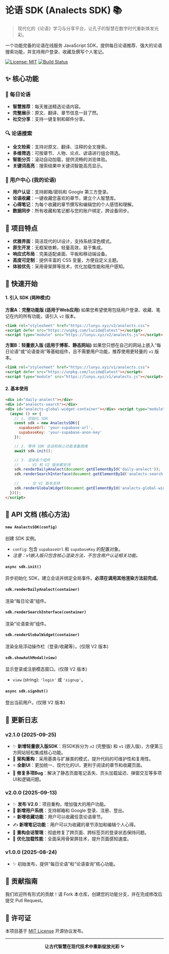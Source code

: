 # 论语 SDK (Analects SDK) 📚

> 现代化的《论语》学习与分享平台，让孔子的智慧在数字时代重新焕发光彩。

一个功能完备的论语在线服务 JavaScript SDK，提供每日论语推荐、强大的论语搜索功能，并支持用户登录、收藏及撰写个人笔记。

[![License: MIT](https://img.shields.io/badge/License-MIT-yellow.svg)](https://opensource.org/licenses/MIT)
[![Build Status](https://img.shields.io/badge/build-passing-brightgreen.svg)](https://github.com/litouch/Analects)

## ✨ 核心功能

### 📅 每日论语
- **智慧推荐**：每天推送精选论语内容。
- **完整展示**：原文、翻译、章节信息一目了然。
- **社交分享**：支持一键复制和邮件分享。

### 🔍 论语搜索
- **全文检索**：支持对原文、翻译、注释的全文搜索。
- **多维筛选**：可按章节、人物、论点、谚语进行组合筛选。
- **智能分页**：滚动自动加载，提供流畅的浏览体验。
- **关键词高亮**：搜索结果中关键词智能高亮显示。

### 👤 用户中心 (我的论语)
- **用户认证**：支持邮箱/密码和 Google 第三方登录。
- **论语收藏**：一键收藏您喜欢的章节，建立个人智慧库。
- **心得笔记**：为每个收藏的章节撰写和编辑您的个人感悟和理解。
- **数据同步**：所有收藏和笔记都与您的账户绑定，跨设备同步。

## 🌟 项目特点

- **优雅界面**：简洁现代的UI设计，支持系统深色模式。
- **原生开发**：无框架依赖，轻量高效，易于集成。
- **响应式布局**：完美适配桌面、平板和移动端设备。
- **高度可定制**：提供丰富的 CSS 变量，方便自定义主题。
- **体验优先**：采用骨架屏等技术，优化加载性能和用户感知。

## 🚀 快速开始

#### 1. 引入 SDK (两种模式)

**方案A：完整功能版 (适用于Web应用)**
如果您希望使用包括用户登录、收藏、笔记在内的所有功能，请引入 `v2` 版本。

```html
<link rel="stylesheet" href="https://lunyu.xyz/v2/analects.css">
<script defer src="https://unpkg.com/lucide@latest"></script>
<script type="module" src="https://lunyu.xyz/v2/analects.js"></script>
```

**方案B：轻量嵌入版 (适用于博客、静态网站)**
如果您只想在自己的网站上嵌入“每日论语”或“论语查询”等基础组件，且不需要用户功能，推荐使用更轻量的 `v1` 版本。

```html
<link rel="stylesheet" href="https://lunyu.xyz/v1/analects.css">
<script defer src="https://unpkg.com/lucide@latest"></script>
<script type="module" src="https://lunyu.xyz/v1/analects.js"></script>
```

#### 2. 基本使用
```html
<div id="daily-analect"></div>
<div id="analects-search"></div>
<div id="analects-global-widget-container"></div> <script type="module">
  (async () => {
    // 1. 初始化 SDK
    const sdk = new AnalectsSDK({
      supabaseUrl: 'your-supabase-url',
      supabaseKey: 'your-supabase-anon-key'
    });

    // 2. 等待 SDK 会话和核心功能准备就绪
    await sdk.init();

    // 3. 渲染各个组件
    //    - V1 和 V2 版本都支持
    sdk.renderDailyAnalect(document.getElementById('daily-analect'));
    sdk.renderSearchInterface(document.getElementById('analects-search'));
    
    //    - 仅 V2 版本支持
    sdk.renderGlobalWidget(document.getElementById('analects-global-widget-container'));
  })();
</script>
```

## 📖 API 文档 (核心方法)

#### `new AnalectsSDK(config)`
创建 SDK 实例。
- `config`: 包含 `supabaseUrl` 和 `supabaseKey` 的配置对象。
- *注意：v1嵌入版只包含核心渲染方法，不包含用户认证相关功能。*

#### `async sdk.init()`
异步初始化 SDK，建立会话并绑定全局事件。**必须在调用其他渲染方法前完成**。

#### `sdk.renderDailyAnalect(container)`
渲染“每日论语”组件。

#### `sdk.renderSearchInterface(container)`
渲染“论语查询”组件。

#### `sdk.renderGlobalWidget(container)`
渲染全局浮动操作栏（登录/收藏等）。(仅限 V2 版本)

#### `sdk.showAuthModal(view)`
显示登录或注册模态窗口。(仅限 V2 版本)
- `view` (string): `'login'` 或 `'signup'`。

#### `async sdk.signOut()`
登出当前用户。(仅限 V2 版本)

## 📝 更新日志

### v2.1.0 (2025-09-25)
- ✨ **新增轻量嵌入版SDK**：将SDK拆分为 `v2` (完整版) 和 `v1` (嵌入版)，方便第三方网站轻松集成核心功能。
- 🔧 **架构重构**：采用基类与扩展类的模式，提升代码的可维护性和复用性。
- ⭐ **全新UI**：更加统一、现代化的UI，更利于阅读的章节和收藏页面。
- 🐞 **修复多项Bug**：解决了静态页面笔记丢失、页头加载延迟、弹窗交互等多项UI和逻辑问题。

### v2.0.0 (2025-09-13)
- ✨ **发布 V2.0**：项目重构，增加强大的用户功能。
- 👤 **新增用户系统**：支持邮箱和 Google 登录、注册、登出。
- ⭐ **新增收藏功能**：用户可以收藏任意论语章节。
- ✍️ **新增笔记功能**：用户可以为收藏的章节添加和编辑个人心得。
- 🔧 **重构会话管理**：彻底修复了跨页面、跨标签页的登录状态保持问题。
- 🚀 **优化加载性能**：全面采用骨架屏技术，提升页面感知速度。

### v1.0.0 (2025-08-24)
- ✨ 初始发布，提供“每日论语”和“论语查询”核心功能。

## 🤝 贡献指南

我们欢迎所有形式的贡献！请 Fork 本仓库，创建您的功能分支，并在完成修改后提交 Pull Request。

## 📄 许可证

本项目基于 [MIT License](LICENSE) 开源协议发布。

---

<p align="center">
  <strong>让古代智慧在现代技术中重新绽放光彩 ✨</strong>
</p>